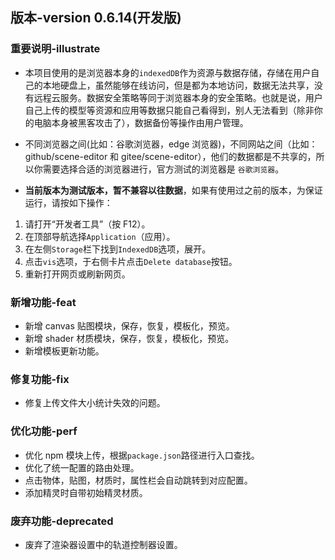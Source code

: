 ## 版本-version 0.6.14(开发版)

### 重要说明-illustrate

- 本项目使用的是浏览器本身的`indexedDB`作为资源与数据存储，存储在用户自己的本地硬盘上，虽然能够在线访问，但是都为本地访问，数据无法共享，没有远程云服务。数据安全策略等同于浏览器本身的安全策略。也就是说，用户自己上传的模型等资源和应用等数据只能自己看得到，别人无法看到（除非你的电脑本身被黑客攻击了），数据备份等操作由用户管理。

- 不同浏览器之间(比如：谷歌浏览器，edge 浏览器)，不同网站之间（比如：github/scene-editor 和 gitee/scene-editor），他们的数据都是不共享的，所以你需要选择合适的浏览器进行，官方测试的浏览器是 `谷歌浏览器`。

- **当前版本为测试版本，暂不兼容以往数据**，如果有使用过之前的版本，为保证运行，请按如下操作：

1. 请打开“开发者工具”（按 F12）。
2. 在顶部导航选择`Application`（应用）。
3. 在左侧`Storage`栏下找到`IndexedDB`选项，展开。
4. 点击`vis`选项，于右侧卡片点击`Delete database`按钮。
5. 重新打开网页或刷新网页。

### 新增功能-feat

- 新增 canvas 贴图模块，保存，恢复，模板化，预览。
- 新增 shader 材质模块，保存，恢复，模板化，预览。
- 新增模板更新功能。

### 修复功能-fix

- 修复上传文件大小统计失效的问题。

### 优化功能-perf

- 优化 npm 模块上传，根据`package.json`路径进行入口查找。
- 优化了统一配置的路由处理。
- 点击物体，贴图，材质时，属性栏会自动跳转到对应配置。
- 添加精灵时自带初始精灵材质。

### 废弃功能-deprecated

- 废弃了渲染器设置中的轨道控制器设置。
